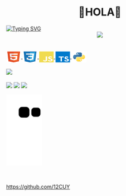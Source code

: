
<!--el nav-->
<div align="center" > <h1>👋HOLA👋</h1> </div>
<a href="https://github.com/12CUY"><img src="https://readme-typing-svg.demolab.com?font=Fira+Code&weight=450&size=26&duration=4000&pause=1000&color=2DDEFFF1&vCenter=true&center=true&width=800&height=100&lines=HOLA%2C+SOY+WILIAM!;Me+dedico+al+desarrollo+de+software;Soy+de+Ecuador;Tengo+23+a%C3%B1os" alt="Typing SVG" /></a>
<br>
<!--escrito con duration-->
<div align="center">
  <a href="https://github.com/12CUY">
  <img height="180em" src="https://github-readme-stats.vercel.app/api?username=12CUY&show_icons=true&theme=tokyonight&include_all_commits=true&count_private=true"/>
  <br>
</div>
<!--imagenes de lenguajes-->
</br>
<div style="display: inline_block"><br>
  <img align="center" alt="Rafa-HTML" height="30" width="40" src="https://raw.githubusercontent.com/devicons/devicon/master/icons/html5/html5-original.svg">
  
  <img align="center" alt="Rafa-CSS" height="30" width="40" src="https://raw.githubusercontent.com/devicons/devicon/master/icons/css3/css3-original.svg">
  
  <img align="center" alt="Rafa-Js" height="30" width="40" src="https://raw.githubusercontent.com/devicons/devicon/master/icons/javascript/javascript-plain.svg">

  <img align="center" alt="Rafa-Ts" height="30" width="40" src="https://raw.githubusercontent.com/devicons/devicon/master/icons/typescript/typescript-plain.svg"> 
  
  <img align="center" alt="Rafa-Python" height="30" width="40" src="https://raw.githubusercontent.com/devicons/devicon/master/icons/python/python-original.svg">
</div>
<br>
<!--tabla-->

<div>
<a href="https://github.com/12CUY/github-readme-activity-graph">
<img src="https://activity-graph.herokuapp.com/graph?username=12CUY&theme=react-dark"></a>
</div>

<br>
<!--iconos-->
<div> 
  <a href="https://www.instagram.com/wiliam1827/" target="_blank"><img src="https://img.shields.io/badge/-Instagram-%23E4405F?style=for-the-badge&logo=instagram&logoColor=white" target="_blank"></a>
  <a href = "https://mail.google.com/mail/u/0/#inbox"><img src="https://img.shields.io/badge/-Gmail-%23333?style=for-the-badge&logo=gmail&logoColor=white" target="_blank"></a>
  <a href="https://www.linkedin.com/in/wiliam-morales-75348b222/" target="_blank"><img src="https://img.shields.io/badge/-LinkedIn-%230077B5?style=for-the-badge&logo=linkedin&logoColor=white" target="_blank"></a> 

  ![Snake animation](https://github.com/rafaballerini/rafaballerini/blob/output/github-contribution-grid-snake.svg)
</div>
<br>



https://github.com/12CUY
